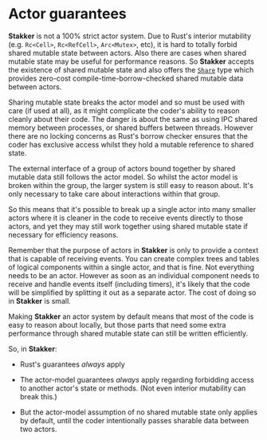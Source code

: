 # Actor guarantees

**Stakker** is not a 100% strict actor system.  Due to Rust's interior
mutability (e.g. `Rc<Cell>`, `Rc<RefCell>`, `Arc<Mutex>`, etc), it is
hard to totally forbid shared mutable state between actors.  Also
there are cases when shared mutable state may be useful for
performance reasons.  So **Stakker** accepts the existence of shared
mutable state and also offers the [`Share`] type which provides
zero-cost compile-time-borrow-checked shared mutable data between
actors.

Sharing mutable state breaks the actor model and so must be used with
care (if used at all), as it might complicate the coder's ability to
reason cleanly about their code.  The danger is about the same as
using IPC shared memory between processes, or shared buffers between
threads.  However there are no locking concerns as Rust's borrow
checker ensures that the coder has exclusive access whilst they hold a
mutable reference to shared state.

The external interface of a group of actors bound together by shared
mutable data still follows the actor model.  So whilst the actor model
is broken within the group, the larger system is still easy to reason
about.  It's only necessary to take care about interactions within
that group.

So this means that it's possible to break up a single actor into many
smaller actors where it is cleaner in the code to receive events
directly to those actors, and yet they may still work together using
shared mutable state if necessary for efficiency reasons.

Remember that the purpose of actors in **Stakker** is only to provide
a context that is capable of receiving events.  You can create complex
trees and tables of logical components within a single actor, and that
is fine.  Not everything needs to be an actor.  However as soon as an
individual component needs to receive and handle events itself
(including timers), it's likely that the code will be simplified by
splitting it out as a separate actor.  The cost of doing so in
**Stakker** is small.

Making **Stakker** an actor system by default means that most of the
code is easy to reason about locally, but those parts that need some
extra performance through shared mutable state can still be written
efficiently.

So, in **Stakker**:

- Rust's guarantees *always* apply

- The actor-model guarantees *always* apply regarding forbidding
  access to another actor's state or methods.  (Not even interior
  mutability can break this.)

- But the actor-model assumption of no shared mutable state only
  applies by default, until the coder intentionally passes sharable
  data between two actors.

[`Share`]: https://docs.rs/stakker/*/stakker/struct.Share.html

